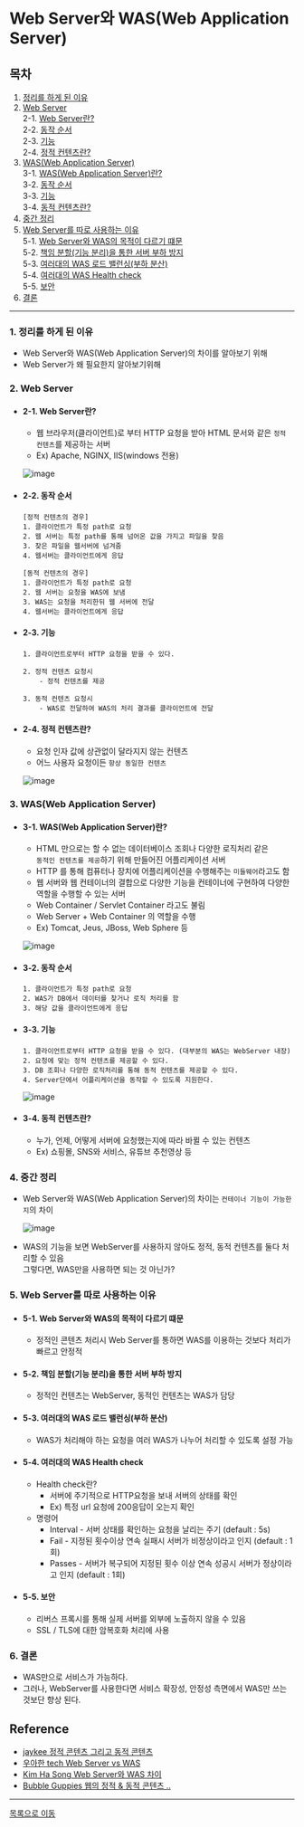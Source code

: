 # Web Server와 WAS(Web Application Server)

## 목차
1. [정리를 하게 된 이유](#1-정리를-하게-된-이유)    
2. [Web Server](#2-web-server)  
2-1. [Web Server란?](#2-1-web-server란)  
2-2. [동작 순서](#2-2-동작-순서)  
2-3. [기능](#2-3-기능)  
2-4. [정적 컨텐츠란?](#2-4-정적-컨텐츠란)  
3. [WAS(Web Application Server)](#3-wasweb-application-server)  
3-1. [WAS(Web Application Server)란?](#3-1-wasweb-application-server란)  
3-2. [동작 순서](#3-2-동작-순서)  
3-3. [기능](#3-3-기능)  
3-4. [동적 컨텐츠란?](#3-4-동적-컨텐츠란)  
4. [중간 정리](#4-중간-정리)  
5. [Web Server를 따로 사용하는 이유](#5-web-server를-따로-사용하는-이유)  
5-1. [Web Server와 WAS의 목적이 다르기 떄문](#5-1-web-server와-was의-목적이-다르기-떄문)  
5-2. [책임 분할(기능 분리)을 통한 서버 부하 방지](#5-2-책임-분할기능-분리을-통한-서버-부하-방지)  
5-3. [여러대의 WAS 로드 밸런싱(부하 분산)](#5-3-여러대의-was-로드-밸런싱부하-분산)  
5-4. [여러대의 WAS Health check](#5-4-여러대의-was-health-check)  
5-5. [보안](#5-5-보안)    
6. [결론](#6-결론)  

***

### 1. 정리를 하게 된 이유
  - Web Server와 WAS(Web Application Server)의 차이를 알아보기 위해
  - Web Server가 왜 필요한지 알아보기위해

### 2. Web Server
  - #### 2-1. Web Server란?
    - 웹 브라우저(클라이언트)로 부터 HTTP 요청을 받아 HTML 문서와 같은 `정적 컨텐츠`를 제공하는 서버  
    - Ex) Apache, NGINX, IIS(windows 전용)  
      
    ![image](https://user-images.githubusercontent.com/65080004/119777275-e3578100-bf00-11eb-9f34-861e378b3c94.png)  
  
  - #### 2-2. 동작 순서
    ```
    [정적 컨텐츠의 경우]
    1. 클라이언트가 특정 path로 요청
    2. 웹 서버는 특정 path를 통해 넘어온 값을 가지고 파일을 찾음
    3. 찾은 파일을 웹서버에 넘겨줌
    4. 웹서버는 클라이언트에게 응답
    
    [동적 컨텐츠의 경우]
    1. 클라이언트가 특정 path로 요청
    2. 웹 서버는 요청을 WAS에 보냄
    3. WAS는 요청을 처리한뒤 웹 서버에 전달
    4. 웹서버는 클라이언트에게 응답
    ```
  - #### 2-3. 기능
    ```
    1. 클라이언트로부터 HTTP 요청을 받을 수 있다.
    
    2. 정적 컨텐츠 요청시
        - 정적 컨텐츠를 제공  
    
    3. 동적 컨텐츠 요청시  
        - WAS로 전달하여 WAS의 처리 결과를 클라이언트에 전달
    ```
 - #### 2-4. 정적 컨텐츠란?
   - 요청 인자 값에 상관없이 달라지지 않는 컨텐츠   
   - 어느 사용자 요청이든 `항상 동일한 컨텐츠`   
     
   ![image](https://user-images.githubusercontent.com/65080004/119777807-a8098200-bf01-11eb-8b73-8e01262d004a.png)  

### 3. WAS(Web Application Server)
  - #### 3-1. WAS(Web Application Server)란?
    - HTML 만으로는 할 수 없는 데이터베이스 조회나 다양한 로직처리 같은  
      `동적인 컨텐츠를 제공`하기 위해 만들어진 어플리케이션 서버  
    - HTTP 를 통해 컴퓨터나 장치에 어플리케이션을 수행해주는 `미들웨어`라고도 함  
    - 웹 서버와 웹 컨테이너의 결합으로 다양한 기능을 컨테이너에 구현하여 다양한 역할을 수행할 수 있는 서버  
    - Web Container / Servlet Container 라고도 불림
    - Web Server + Web Container 의 역할을 수행
    - Ex) Tomcat, Jeus, JBoss, Web Sphere 등  
    
    ![image](https://user-images.githubusercontent.com/65080004/119796341-430b5780-bf14-11eb-96c1-e90f4981a823.png)  
  
  - #### 3-2. 동작 순서
    ```
    1. 클라이언트가 특정 path로 요청
    2. WAS가 DB에서 데이터를 찾거나 로직 처리를 함
    3. 해당 값을 클라이언트에게 응답
    ```
    
  - #### 3-3. 기능
    ```
    1. 클라이언트로부터 HTTP 요청을 받을 수 있다. (대부분의 WAS는 WebServer 내장)
    2. 요청에 맞는 정적 컨텐츠를 제공할 수 있다.
    3. DB 조회나 다양한 로직처리를 통해 동적 컨텐츠를 제공할 수 있다. 
    4. Server단에서 어플리케이션을 동작할 수 있도록 지원한다. 
    ```  
    
    ![image](https://user-images.githubusercontent.com/65080004/119797854-9205bc80-bf15-11eb-918d-62915d7f1350.png)  
    
  - #### 3-4. 동적 컨텐츠란?
    - 누가, 언제, 어떻게 서버에 요청했는지에 따라 바뀔 수 있는 컨텐츠
    - Ex) 쇼핑몰, SNS와 서비스, 유튜브 추천영상 등  
    
### 4. 중간 정리
  - Web Server와 WAS(Web Application Server)의 차이는 `컨테이너 기능이 가능한지`의 차이  
    
    ![image](https://user-images.githubusercontent.com/65080004/119797471-39362400-bf15-11eb-9643-2a976c38e4f9.png)  

  - WAS의 기능을 보면 WebServer를 사용하지 않아도 정적, 동적 컨텐츠를 둘다 처리할 수 있음  
    그렇다면, WAS만을 사용하면 되는 것 아닌가?  
    
### 5. Web Server를 따로 사용하는 이유
  - #### 5-1. Web Server와 WAS의 목적이 다르기 떄문  
    - 정적인 콘텐츠 처리시 Web Server를 통하면 WAS를 이용하는 것보다 처리가 빠르고 안정적  
  
  - #### 5-2. 책임 분할(기능 분리)을 통한 서버 부하 방지  
    - 정적인 컨텐츠는 WebServer, 동적인 컨텐츠는 WAS가 담당

  - #### 5-3. 여러대의 WAS 로드 밸런싱(부하 분산)  
    - WAS가 처리해야 하는 요청을 여러 WAS가 나누어 처리할 수 있도록 설정 가능
  
  - #### 5-4. 여러대의 WAS Health check  
    - Health check란?  
      - 서버에 주기적으로 HTTP요청을 보내 서버의 상태를 확인
      - Ex) 특정 url 요청에 200응답이 오는지 확인
    - 명령어  
      - Interval - 서버 상태를 확인하는 요청을 날리는 주기 (default : 5s)
      - Fail - 지정된 횟수이상 연속 실패시 서버가 비정상이라고 인지 (default : 1회)
      - Passes - 서버가 복구되어 지정된 횟수 이상 연속 성공시 서버가 정상이라고 인지 (default : 1회)  
  
  - #### 5-5. 보안  
    - 리버스 프록시를 통해 실제 서버를 외부에 노출하지 않을 수 있음  
    - SSL / TLS에 대한 암복호화 처리에 사용  

### 6. 결론
  - WAS만으로 서비스가 가능하다. 
  - 그러나, WebServer를 사용한다면 서비스 확장성, 안정성 측면에서 WAS만 쓰는 것보단 향상 된다.

## Reference
  - [jaykee 정적 콘텐츠 그리고 동적 콘텐츠](https://itgit.co.kr/static_dynamic_content/)    
  - [우아한 tech Web Server vs WAS](https://www.youtube.com/watch?v=mcnJcjbfjrs)  
  - [Kim Ha Song Web Server와 WAS 차이](https://has3ong.github.io/webwas/)    
  - [Bubble Guppies 웹의 정적 & 동적 콘텐츠 ..](https://armontad-1202.tistory.com/entry/%EC%9B%B9%EC%9D%98-%EC%A0%95%EC%A0%81-%EB%8F%99%EC%A0%81-%EC%BD%98%ED%85%90%EC%B8%A0-%EA%B7%B8%EB%A6%AC%EA%B3%A0-%EC%A0%95%EC%A0%81-%EB%8F%99%EC%A0%81-%EC%BD%98%ED%85%90%EC%B8%A0)  

***
[목록으로 이동](https://github.com/youngho-j/TIL/blob/main/Server/README.md) 

